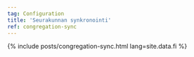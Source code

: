 ```yaml
---
tag: Configuration
title: 'Seurakunnan synkronointi'
ref: congregation-sync
---
```


{% include posts/congregation-sync.html lang=site.data.fi %}
